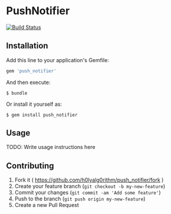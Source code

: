 # PushNotifier
[![Build Status](https://travis-ci.org/h0lyalg0rithm/PushNotifier.svg)](https://travis-ci.org/h0lyalg0rithm/PushNotifier)

## Installation

Add this line to your application's Gemfile:

```ruby
gem 'push_notifier'
```

And then execute:

    $ bundle

Or install it yourself as:

    $ gem install push_notifier

## Usage

TODO: Write usage instructions here

## Contributing

1. Fork it ( https://github.com/h0lyalg0rithm/push_notifier/fork )
2. Create your feature branch (`git checkout -b my-new-feature`)
3. Commit your changes (`git commit -am 'Add some feature'`)
4. Push to the branch (`git push origin my-new-feature`)
5. Create a new Pull Request
